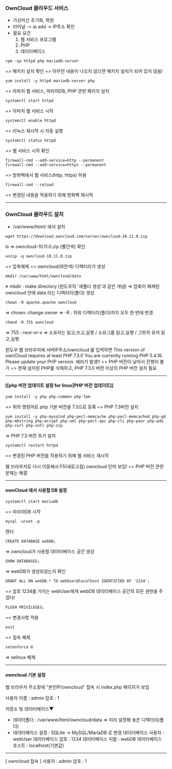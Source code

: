 ### OwnCloud 클라우드 서비스
- 가상머신 초기화, 복원
- 터미널 -> ip add -> IP주소 확인
- 필요 요건
  1) 웹 서비스 프로그램
  2) PHP
  3) 데이터베이스
```
rpm -qa httpd php mariadb-server
```
=> 패키지 설치 확인
=> 아무런 내용이 나오지 않으면 패키지 설치가 되어 있지 않음!

```
yum install -y httpd mariadb-server php 
```
=> 아파치 웹 서비스, 마리아DB, PHP 관련 패키지 설치

```
systemctl start httpd
```
=> 아파치 웹 서비스 시작

```
systemctl enable httpd
```
=> 리눅스 재시작 시 자동 실행

```
systemctl status httpd
```
=> 웹 서비스 시작 확인

```
firewall-cmd --add-service=http --permanent
firewall-cmd --add-service=https --permanent
```
=> 방화벽에서 웹 서비스(http, https) 허용

```
firewall-cmd --reload
```
=> 변경된 내용을 적용하기 위해 방화벽 재시작

---
### OwnCloud 클라우드 설치
- /var/www/html/ 에서 설치
```
wget https://download.owncloud.com/server/owncloud-10.11.0.zip
```

ls
=> owncloud-10.11.0.zip (빨간색) 확인

```
unzip -q owncloud-10.11.0.zip
```
=> 압축해제
=> owncloud(파란색) 디렉터리가 생성

```
mkdir /var/www/html/owncloud/data
```
※ mkdir : make directory (윈도우의 '새폴더 생성'과 같은 개념)
=> 압축이 해제된 owncloud 안에 data 라는 디렉터리(폴더) 생성

```
chown -R apache.apache owncloud
```
=> chown: change owner 
=> -R : 하위 디렉터리(폴더)까지 모두 한 번에 변경

```
chmod -R 755 owncloud
```
=> 755 : rwxr-xr-x 
=> 소유자는 읽고,쓰고,실행 / 소유그룹 읽고,실행 / 그밖의 유저 읽고,실행

윈도우 웹 브라우저에 서버IP주소/owncloud 를 입력하면
This version of ownCloud requires at least PHP 7.3.0
You are currently running PHP 5.4.16. Please update your PHP version.
에러가 발생!!
=> PHP 버전이 낮아서 진행이 불가 
=> 현재 설치된 PHP를 삭제하고, PHP 7.3.0 버전 이상의 PHP 버전 설치 필요

---
#### [[php 버전 업데이트 설정 for linux|PHP 버전 업데이트]]

```
yum install -y php php-common php-fpm
```
=> 위의 명령어로 php 기본 버전을 7.3으로 등록
=> PHP 7.3버전 설치

```
yum install -y php-mysqlnd php-pecl-memcache php-pecl-memcached php-gd php-mbstring php-mcrypt php-xml php-pecl-apc php-cli php-pear php-pdo php-curl php-intl php-zip
```
=> PHP 7.3 버전 추가 설치

```
systemctl restart httpd
```
=> 변경된 PHP 버전을 적용하기 위해 웹 서비스 재시작

웹 브라우저로 다시 이동해서 F5(새로고침) owncloud 단어 보임!
=> PHP 버전 관련 문제는 해결

---
#### ownCloud 에서 사용할 DB 설정
```
systemctl start mariadb
```
=> 마리아DB 시작

```
mysql -uroot -p
```
엔터

```
CREATE DATABASE webDB;
```
=> owncloud가 사용할 데이터베이스 공간 생성

```
SHOW DATABASES;
```
=> webDB가 생성되었는지 확인

```
GRANT ALL ON webDB.* TO webUser@localhost IDENTIFIED BY '1234';
```
=> 암호 1234를 가지는 webUser에게 webDB 데이터베이스 공간의 모든 권한을 주겠다!

```
FLUSH PRIVILEGES;
```
=> 변경사항 적용

```
exit
```
=> 접속 해제

```
setenforce 0
```
=> selinux 해제

---
#### owncloud 기본 설정 

웹 브라우저 주소창에 "본인IP/owncloud" 접속 시 index.php 페이지가 보임

사용자 이름 : admin
암호 : 1

저장소 및 데이터베이스▼
- 데이터폴더 : /var/www/html/owncloud/data
  => 미리 설정해 놓은 디렉터리(폴더)
- 데이터베이스 설정 : SQLite -> MySQL/MariaDB 로 변경
  데이터베이스 사용자 : webUser
  데이터베이스 암호 : 1234
  데이터베이스 이름 : webDB
  데이터베이스 호스트 : localhost(기본값)

---
[ owncloud 접속 ]
사용자 : admin
암호 : 1

